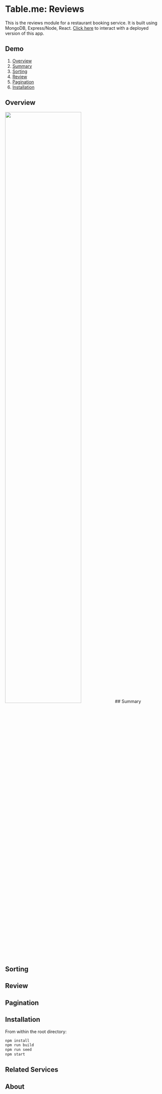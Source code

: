 # Table.me: Reviews

This is the reviews module for a restaurant booking service. It is built using MongoDB, Express/Node, React.
[Click here](http://bit.ly/table-me-reviews) to interact with a deployed version of this app.

## Demo

1. [Overview](#overview)
1. [Summary](#summary)
1. [Sorting](#sorting)
1. [Review](#review)
1. [Pagination](#pagination)
1. [Installation](#installation)

## Overview

<img src="https://i.imgur.com/eqMMIlA.gif" width="70%" />
<!-- [Imgur](https://i.imgur.com/eqMMIlA.gif) -->
## Summary

## Sorting

## Review

## Pagination

## Installation

From within the root directory:

```sh
npm install
npm run build
npm run seed
npm start
```

## Related Services

## About
